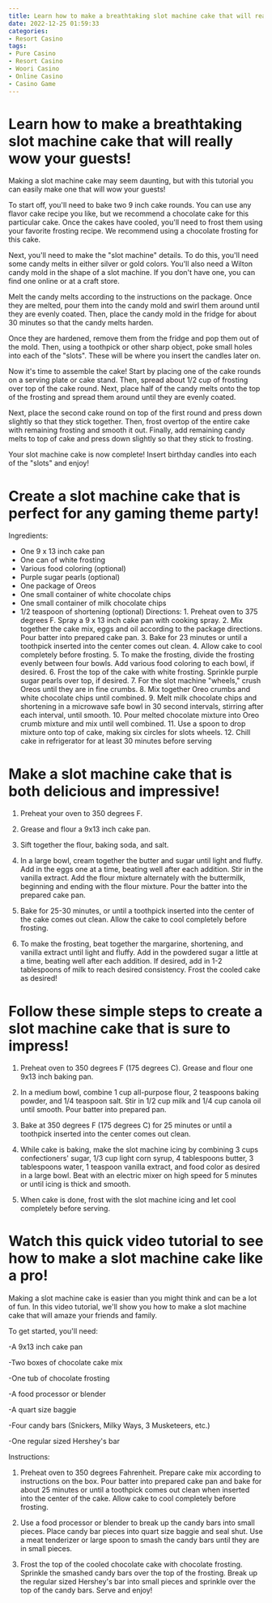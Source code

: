 ```yaml
---
title: Learn how to make a breathtaking slot machine cake that will really wow your guests!
date: 2022-12-25 01:59:33
categories:
- Resort Casino
tags:
- Pure Casino
- Resort Casino
- Woori Casino
- Online Casino
- Casino Game
---
```



#  Learn how to make a breathtaking slot machine cake that will really wow your guests!

Making a slot machine cake may seem daunting, but with this tutorial you can easily make one that will wow your guests!

To start off, you'll need to bake two 9 inch cake rounds. You can use any flavor cake recipe you like, but we recommend a chocolate cake for this particular cake. Once the cakes have cooled, you'll need to frost them using your favorite frosting recipe. We recommend using a chocolate frosting for this cake.

Next, you'll need to make the "slot machine" details. To do this, you'll need some candy melts in either silver or gold colors. You'll also need a Wilton candy mold in the shape of a slot machine. If you don't have one, you can find one online or at a craft store.

Melt the candy melts according to the instructions on the package. Once they are melted, pour them into the candy mold and swirl them around until they are evenly coated. Then, place the candy mold in the fridge for about 30 minutes so that the candy melts harden.

Once they are hardened, remove them from the fridge and pop them out of the mold. Then, using a toothpick or other sharp object, poke small holes into each of the "slots". These will be where you insert the candles later on.

Now it's time to assemble the cake! Start by placing one of the cake rounds on a serving plate or cake stand. Then, spread about 1/2 cup of frosting over top of the cake round. Next, place half of the candy melts onto the top of the frosting and spread them around until they are evenly coated.

Next, place the second cake round on top of the first round and press down slightly so that they stick together. Then, frost overtop of the entire cake with remaining frosting and smooth it out. Finally, add remaining candy melts to top of cake and press down slightly so that they stick to frosting.

Your slot machine cake is now complete! Insert birthday candles into each of the "slots" and enjoy!

#  Create a slot machine cake that is perfect for any gaming theme party!

Ingredients:

- One 9 x 13 inch cake pan
- One can of white frosting
- Various food coloring (optional)
- Purple sugar pearls (optional)
- One package of Oreos
- One small container of white chocolate chips
- One small container of milk chocolate chips
- 1/2 teaspoon of shortening (optional)
Directions: 1. Preheat oven to 375 degrees F. Spray a 9 x 13 inch cake pan with cooking spray. 2. Mix together the cake mix, eggs and oil according to the package directions. Pour batter into prepared cake pan. 3. Bake for 23 minutes or until a toothpick inserted into the center comes out clean. 4. Allow cake to cool completely before frosting. 5. To make the frosting, divide the frosting evenly between four bowls. Add various food coloring to each bowl, if desired. 6. Frost the top of the cake with white frosting. Sprinkle purple sugar pearls over top, if desired. 7. For the slot machine "wheels," crush Oreos until they are in fine crumbs. 8. Mix together Oreo crumbs and white chocolate chips until combined. 9. Melt milk chocolate chips and shortening in a microwave safe bowl in 30 second intervals, stirring after each interval, until smooth. 10. Pour melted chocolate mixture into Oreo crumb mixture and mix until well combined. 11. Use a spoon to drop mixture onto top of cake, making six circles for slots wheels. 12. Chill cake in refrigerator for at least 30 minutes before serving

#  Make a slot machine cake that is both delicious and impressive!

1. Preheat your oven to 350 degrees F.

2. Grease and flour a 9x13 inch cake pan.

3. Sift together the flour, baking soda, and salt.

4. In a large bowl, cream together the butter and sugar until light and fluffy. Add in the eggs one at a time, beating well after each addition. Stir in the vanilla extract. Add the flour mixture alternately with the buttermilk, beginning and ending with the flour mixture. Pour the batter into the prepared cake pan.

5. Bake for 25-30 minutes, or until a toothpick inserted into the center of the cake comes out clean. Allow the cake to cool completely before frosting.

6. To make the frosting, beat together the margarine, shortening, and vanilla extract until light and fluffy. Add in the powdered sugar a little at a time, beating well after each addition. If desired, add in 1-2 tablespoons of milk to reach desired consistency. Frost the cooled cake as desired!

#  Follow these simple steps to create a slot machine cake that is sure to impress!

1. Preheat oven to 350 degrees F (175 degrees C). Grease and flour one 9x13 inch baking pan.

2. In a medium bowl, combine 1 cup all-purpose flour, 2 teaspoons baking powder, and 1/4 teaspoon salt. Stir in 1/2 cup milk and 1/4 cup canola oil until smooth. Pour batter into prepared pan.

3. Bake at 350 degrees F (175 degrees C) for 25 minutes or until a toothpick inserted into the center comes out clean.

4. While cake is baking, make the slot machine icing by combining 3 cups confectioners' sugar, 1/3 cup light corn syrup, 4 tablespoons butter, 3 tablespoons water, 1 teaspoon vanilla extract, and food color as desired in a large bowl. Beat with an electric mixer on high speed for 5 minutes or until icing is thick and smooth.

5. When cake is done, frost with the slot machine icing and let cool completely before serving.



#  Watch this quick video tutorial to see how to make a slot machine cake like a pro!

Making a slot machine cake is easier than you might think and can be a lot of fun. In this video tutorial, we'll show you how to make a slot machine cake that will amaze your friends and family.

To get started, you'll need:

-A 9x13 inch cake pan

-Two boxes of chocolate cake mix

-One tub of chocolate frosting

-A food processor or blender

-A quart size baggie

-Four candy bars (Snickers, Milky Ways, 3 Musketeers, etc.)

-One regular sized Hershey's bar



 Instructions:
1. Preheat oven to 350 degrees Fahrenheit. Prepare cake mix according to instructions on the box. Pour batter into prepared cake pan and bake for about 25 minutes or until a toothpick comes out clean when inserted into the center of the cake. Allow cake to cool completely before frosting.

2. Use a food processor or blender to break up the candy bars into small pieces. Place candy bar pieces into quart size baggie and seal shut. Use a meat tenderizer or large spoon to smash the candy bars until they are in small pieces.

3. Frost the top of the cooled chocolate cake with chocolate frosting. Sprinkle the smashed candy bars over the top of the frosting. Break up the regular sized Hershey's bar into small pieces and sprinkle over the top of the candy bars. Serve and enjoy!
